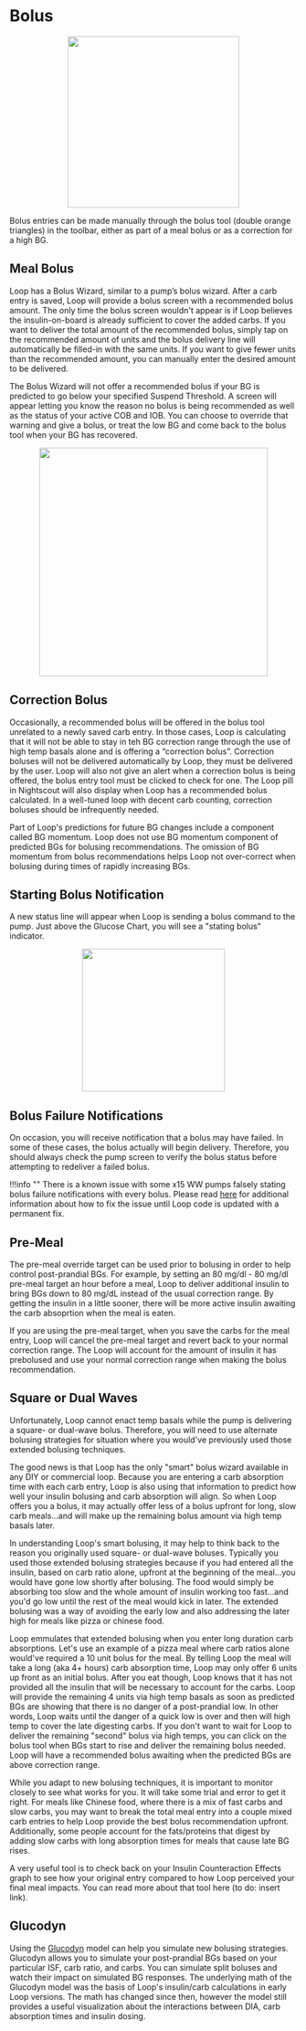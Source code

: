 # Bolus

<p align="center">
<img src="../img/toolbar.png" width="300">
</p> 

Bolus entries can be made manually through the bolus tool (double orange triangles) in the toolbar, either as part of a meal bolus or as a correction for a high BG.

## Meal Bolus
Loop has a Bolus Wizard, similar to a pump’s bolus wizard.  After a carb entry is saved, Loop will provide a bolus screen with a recommended bolus amount.  The only time the bolus screen wouldn't appear is if Loop believes the insulin-on-board is already sufficient to cover the added carbs.  If you want to deliver the total amount of the recommended bolus, simply tap on the recommended amount of units and the bolus delivery line will automatically be filled-in with the same units.  If you want to give fewer units than the recommended amount, you can manually enter the desired amount to be delivered.

The Bolus Wizard will not offer a recommended bolus if your BG is predicted to go below your specified Suspend Threshold.  A screen will appear letting you know the reason no bolus is being recommended as well as the status of your active COB and IOB.  You can choose to override that warning and give a bolus, or treat the low BG and come back to the bolus tool when your BG has recovered.

<p align="center">
<img src="../img/below_min.png" width="400">
</p> 

## Correction Bolus
Occasionally, a recommended bolus will be offered in the bolus tool unrelated to a newly saved carb entry.  In those cases, Loop is calculating that it will not be able to stay in teh BG correction range through the use of high temp basals alone and is offering a “correction bolus”.  Correction boluses will not be delivered automatically by Loop, they must be delivered by the user.  Loop will also not give an alert when a correction bolus is being offered, the bolus entry tool must be clicked to check for one.  The Loop pill in Nightscout will also display when Loop has a recommended bolus calculated.  In a well-tuned loop with decent carb counting, correction boluses should be infrequently needed.

Part of Loop's predictions for future BG changes include a component called BG momentum.  Loop does not use BG momentum component of predicted BGs for bolusing recommendations.  The omission of BG momentum from bolus recommendations helps Loop not over-correct when bolusing during times of rapidly increasing BGs.

## Starting Bolus Notification
A new status line will appear when Loop is sending a bolus command to the pump.  Just above the Glucose Chart, you will see a "stating bolus" indicator.

<p align="center">
<img src="/setup/update/img/starting_bolus.png" width="250">
</p>

## Bolus Failure Notifications
On occasion, you will receive notification that a bolus may have failed. In some of these cases, the bolus actually will begin delivery. Therefore, you should always check the pump screen to verify the bolus status before attempting to redeliver a failed bolus.

!!!info ""
    There is a known issue with some x15 WW pumps falsely stating bolus failure notifications with every bolus.  Please read [here](https://github.com/LoopKit/Loop/issues/587) for additional information about how to fix the issue until Loop code is updated with a permanent fix.

## Pre-Meal

The pre-meal override target can be used prior to bolusing in order to help control post-prandial BGs.  For example, by setting an 80 mg/dl - 80 mg/dl pre-meal target an hour before a meal, Loop to deliver additional insulin to bring BGs down to 80 mg/dL instead of the usual correction range.  By getting the insulin in a little sooner, there will be more active insulin awaiting the carb absoprtion when the meal is eaten.

If you are using the pre-meal target, when you save the carbs for the meal entry, Loop will cancel the pre-meal target and revert back to your normal correction range.  The Loop will account for the amount of insulin it has prebolused and use your normal correction range when making the bolus recommendation.

## Square or Dual Waves
Unfortunately, Loop cannot enact temp basals while the pump is delivering a square- or dual-wave bolus.  Therefore, you will need to use alternate bolusing strategies for situation where you would've previously used those extended bolusing techniques.

The good news is that Loop has the only "smart" bolus wizard available in any DIY or commercial loop.  Because you are entering a carb absorption time with each carb entry, Loop is also using that information to predict how well your insulin bolusing and carb absorption will align.  So when Loop offers you a bolus, it may actually offer less of a bolus upfront for long, slow carb meals...and will make up the remaining bolus amount via high temp basals later.

In understanding Loop's smart bolusing, it may help to think back to the reason you originally used square- or dual-wave boluses.  Typically you used those extended bolusing strategies because if you had entered all the insulin, based on carb ratio alone, upfront at the beginning of the meal...you would have gone low shortly after bolusing.  The food would simply be absorbing too slow and the whole amount of insulin working too fast...and you'd go low until the rest of the meal would kick in later.  The extended bolusing was a way of avoiding the early low and also addressing the later high for meals like pizza or chinese food.

Loop emmulates that extended bolusing when you enter long duration carb absorptions.  Let's use an example of a pizza meal where carb ratios alone would've required a 10 unit bolus for the meal.  By telling Loop the meal will take a long (aka 4+ hours) carb absorption time, Loop may only offer 6 units up front as an initial bolus.  After you eat though, Loop knows that it has not provided all the insulin that will be necessary to account for the carbs.  Loop will provide the remaining 4 units via high temp basals as soon as predicted BGs are showing that there is no danger of a post-prandial low.  In other words, Loop waits until the danger of a quick low is over and then will high temp to cover the late digesting carbs.  If you don't want to wait for Loop to deliver the remaining "second" bolus via high temps, you can click on the bolus tool when BGs start to rise and deliver the remaining bolus needed.  Loop will have a recommended bolus awaiting when the predicted BGs are above correction range.

While you adapt to new bolusing techniques, it is important to monitor closely to see what works for you.  It will take some trial and error to get it right.  For meals like Chinese food, where there is a mix of fast carbs and slow carbs, you may want to break the total meal entry into a couple mixed carb entries to help Loop provide the best bolus recommendation upfront.  Additionally, some people account for the fats/proteins that digest by adding slow carbs with long absorption times for meals that cause late BG rises.

A very useful tool is to check back on your Insulin Counteraction Effects graph to see how your original entry compared to how Loop perceived your final meal impacts.  You can read more about that tool here (to do: insert link).

## Glucodyn
Using the [Glucodyn](http://perceptus.org) model can help you simulate new bolusing strategies.  Glucodyn allows you to simulate your post-prandial BGs based on your particular ISF, carb ratio, and carbs.  You can simulate split boluses and watch their impact on simulated BG responses.  The underlying math of the Glucodyn model was the basis of Loop's insulin/carb calculations in early Loop versions.  The math has changed since then, however the model still provides a useful visualization about the interactions between DIA, carb absorption times and insulin dosing.

